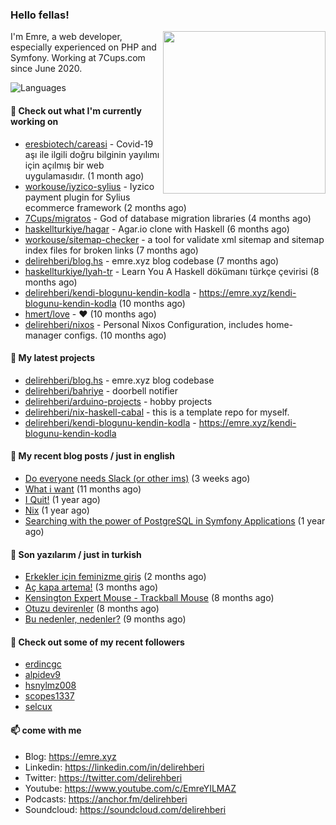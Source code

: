 <h3>Hello fellas!</h3>
 

<img align="right" src="https://media.giphy.com/media/ZE6HYckyroMWwSp11C/giphy-downsized.gif" width="260">

I'm Emre, a web developer, especially experienced on PHP and Symfony. Working at 7Cups.com since June 2020. 

![Languages](https://github-readme-stats.vercel.app/api/top-langs/?username=delirehberi&layout=compact)

#### 👷 Check out what I'm currently working on

- [eresbiotech/careasi](https://github.com/eresbiotech/careasi) - Covid-19 aşı ile ilgili doğru bilginin yayılımı için açılmış bir web uygulamasıdır. (1 month ago)
- [workouse/iyzico-sylius](https://github.com/workouse/iyzico-sylius) - Iyzico payment plugin for Sylius ecommerce framework (2 months ago)
- [7Cups/migratos](https://github.com/7Cups/migratos) - God of database migration libraries (4 months ago)
- [haskellturkiye/hagar](https://github.com/haskellturkiye/hagar) - Agar.io clone with Haskell (6 months ago)
- [workouse/sitemap-checker](https://github.com/workouse/sitemap-checker) - a tool for validate xml sitemap and sitemap index files for broken links (7 months ago)
- [delirehberi/blog.hs](https://github.com/delirehberi/blog.hs) - emre.xyz blog codebase  (7 months ago)
- [haskellturkiye/lyah-tr](https://github.com/haskellturkiye/lyah-tr) - Learn You A Haskell dökümanı türkçe çevirisi (8 months ago)
- [delirehberi/kendi-blogunu-kendin-kodla](https://github.com/delirehberi/kendi-blogunu-kendin-kodla) - https://emre.xyz/kendi-blogunu-kendin-kodla (10 months ago)
- [hmert/love](https://github.com/hmert/love) - :heart: (10 months ago)
- [delirehberi/nixos](https://github.com/delirehberi/nixos) - Personal Nixos Configuration, includes home-manager configs. (10 months ago)

#### 🌱 My latest projects

- [delirehberi/blog.hs](https://github.com/delirehberi/blog.hs) - emre.xyz blog codebase 
- [delirehberi/bahriye](https://github.com/delirehberi/bahriye) - doorbell notifier
- [delirehberi/arduino-projects](https://github.com/delirehberi/arduino-projects) - hobby projects
- [delirehberi/nix-haskell-cabal](https://github.com/delirehberi/nix-haskell-cabal) - this is a template repo for myself.
- [delirehberi/kendi-blogunu-kendin-kodla](https://github.com/delirehberi/kendi-blogunu-kendin-kodla) - https://emre.xyz/kendi-blogunu-kendin-kodla

#### 📜 My recent blog posts / just in english

- [Do everyone needs Slack (or other ims)](https://emre.xyz/do-everyone-needs-slack-or-other-ims) (3 weeks ago)
- [What i want](https://emre.xyz/what-i-want) (11 months ago)
- [I Quit!](https://emre.xyz/i-quit) (1 year ago)
- [Nix](https://emre.xyz/nix) (1 year ago)
- [Searching with the power of PostgreSQL in Symfony Applications](https://emre.xyz/searching-with-the-power-of-postgresql-in-symfony-applications) (1 year ago)

#### 📜 Son yazılarım / just in turkish

- [Erkekler için feminizme giriş](https://emre.xyz/erkekler-icin-feminizme-giris) (2 months ago)
- [Aç kapa artema!](https://emre.xyz/ac-kapa-artema) (3 months ago)
- [Kensington Expert Mouse - Trackball Mouse](https://emre.xyz/kensington-expert-mouse-trackball-mouse) (8 months ago)
- [Otuzu devirenler](https://emre.xyz/otuzu-devirenler) (8 months ago)
- [Bu nedenler, nedenler?](https://emre.xyz/bu-nedenler-nedenler) (9 months ago)

#### 👯 Check out some of my recent followers

- [erdincgc](https://github.com/erdincgc)
- [alpidev9](https://github.com/alpidev9)
- [hsnylmz008](https://github.com/hsnylmz008)
- [scopes1337](https://github.com/scopes1337)
- [selcux](https://github.com/selcux)

#### 📫 come with me

- Blog: https://emre.xyz
- Linkedin: https://linkedin.com/in/delirehberi
- Twitter: https://twitter.com/delirehberi
- Youtube: https://www.youtube.com/c/EmreYILMAZ
- Podcasts: https://anchor.fm/delirehberi
- Soundcloud: https://soundcloud.com/delirehberi



